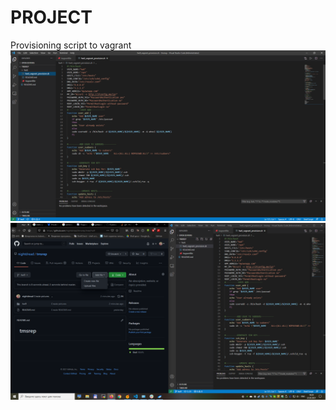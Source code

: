 # PROJECT

Provisioning script to vagrant
![Picture_1](https://raw.githubusercontent.com/nightdread/tmsrep/hw9/2021-02-22_18-16-34.png)
![Picture_2](https://raw.githubusercontent.com/nightdread/tmsrep/hw9/2021-02-22_18-20-36.png)


